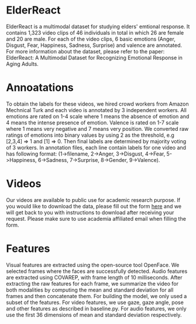 # ElderReact
ElderReact is a multimodal dataset for studying elders' emtional response. It contains 1,323 video clips of 46 individuals in total in which 26 are female and 20 are male. For each of the video clips, 6 basic emotions (Anger, Disgust, Fear, Happiness, Sadness, Surprise) and valence are annotated. For more information about the dataset, please refer to the paper: ElderReact: A Multimodal Dataset for Recognizing Emotional Response in Aging Adults. 

# Annoatations
To obtain the labels for these videos, we hired crowd workers from Amazon Mechnical Turk and each video is annotated by 3 independent workers. All emotions are rated on 1-4 scale where 1 means the absence of emotion and 4 means the intense presence of emotion. Valence is rated on 1-7 scale where 1 means very negative and 7 means very position. We converted raw ratings of emotions into binary values by using 2 as the threshold, e.g [2,3,4] => 1 and [1] => 0. Then final labels are determined by majority voting of 3 workers. In annotation files, each line contain labels for one video and has following format: (1->filename, 2->Anger, 3->Disgust, 4->Fear, 5->Happiness, 6->Sadness, 7->Surprise, 8->Gender, 9->Valence).

# Videos
Our videos are available to public use for academic research purpose. If you would like to download the data, please fill out the form [here](https://docs.google.com/forms/d/e/1FAIpQLScXoWZ-rZAXGfyN6gaBCEMrbh4JjmOBKM9CEvc3YbPdIKwuJg/viewform?usp=sf_link) and we will get back to you with instructions to download after receiving your request. Please make sure to use academia affiliated email when filling the form.

# Features
Visual features are extracted using the open-source tool OpenFace. We selected frames where the faces are successfully detected. Audio features are extracted using COVAREP, with frame length of 10 milliseconds. After extracting the
raw features for each frame, we summarize the video for both modalities by computing the mean and standard deviation for all frames and then concatenate them.
For building the model, we only used a subset of the features. For video features, we use gaze, gaze angle, pose and other features as described in baseline.py. For audio features, we only use the first 36 dimensions of mean and standard deviation respectively. 

